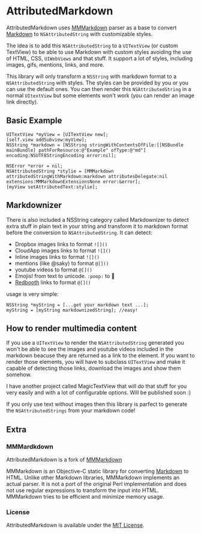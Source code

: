 # AttributedMarkdown

AttributedMarkdown uses [MMMarkdown](https://github.com/mdiep/MMMarkdown) parser as a base to convert [Markdown][] to `NSAttributedString` with customizable styles.

The idea is to add this `NSAttributedString` to a `UITextView` (or custom TextView) to be able to use Markdown with custom styles avoiding the use of HTML, CSS, `UIWebViews` and that stuff. 
It support a lot of styles, including images, gifs, mentions, links, and more.

This library will only transform a `NSString` with markdown format to a `NSAttributedString` with styles. The styles can be provided by you or you can use the default ones. 
You can then render this `NSAttributedString` in a normal `UItextView` but some elements won't work (you can render an image link directly).

## Basic Example 
````objc
UITextView *myView = [UITextView new];
[self.view addSubview:myView];
NSString *markdown = [NSString stringWithContentsOfFile:[[NSBundle mainBundle] pathForResource:@"Example" ofType:@"md"] encoding:NSUTF8StringEncoding error:nil];

NSError *error = nil;
NSAttributedString *stylie = [MMMarkdown attributedStringWithMarkdown:markdown attributesDelegate:nil extensions:MMMarkdownExtensionsNone error:&error];
[myView setAttributedText:stylie];

````

## Markdownizer

There is also included a NSString category called Markdownizer to detect extra stuff in plain text in your string and transform it to markdown format before the conversion to `NSAttributedString`. It can detect:

- Dropbox images links to format `![]()`
- CloudApp images links to format `![]()`
- Inline images links to format `![]()`
- mentions (like @saky) to format `@[]()`
- youtube videos to format `@[]()`
- Emojis! from text to unicode. `:poop:` to :poop:
- [Redbooth](www.redbooth.com) links to format `@[]()`

usage is very simple:

````
NSString *myString = [...get your markdown text ...];
myString = [myString markdownizedString]; //easy!
````

## How to render multimedia content

If you use a `UITextView` to render the `NSAttributedString` generated you won't be able to see the images and youtube videos included in the markdown beacuse they are returned as a link to the element.
If you want to render those elements, you will have to subclass `UITextView` and make it capable of detecting those links, download the images and show them somehow. 

I have another project called MagicTextView that will do that stuff for you very easily and with a lot of configurable options. Will be published soon :)

If you only use text without images then this library is parfect to generate the `NSAttributedStrings` from your markdown code!


## Extra

### MMMardkdown
AttributedMarkdown is a fork of [MMMarkdown](https://github.com/mdiep/MMMarkdown)

MMMarkdown is an Objective-C static library for converting [Markdown][] to HTML. Unlike other Markdown libraries, MMMarkdown implements an actual parser. It is not a port of the original Perl implementation and does not use regular expressions to transform the input into HTML. MMMarkdown tries to be efficient and minimize memory usage.

[Markdown]: http://daringfireball.net/projects/markdown/


### License
AttributedMarkdown is available under the [MIT License][].

[MIT License]: http://opensource.org/licenses/mit-license.php

